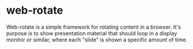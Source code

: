 # web-rotate
Web-rotate is a simple framework for rotating content in a browser.
It's purpose is to show presentation material that should loop in a display
monitor or similar, where each "slide" is shown a specific amount of time.
